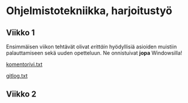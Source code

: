 # Ohjelmistotekniikka, harjoitustyö

## Viikko 1

Ensimmäisen viikon tehtävät olivat *erittäin* hyödyllisiä asioiden 
muistiin palauttamiseen sekä uuden opetteluun. Ne onnistuivat 
**jopa** Windowsilla!

[komentorivi.txt](https://github.com/alexawik/ot-harjoitustyo/blob/master/laskarit/viikko1/komentorivi.txt)

[gitlog.txt](https://github.com/alexawik/ot-harjoitustyo/blob/master/laskarit/viikko1/gitlog.txt)

## Viikko 2

